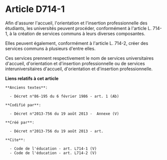 # Article D714-1

Afin d'assurer l'accueil, l'orientation et l'insertion professionnelle des étudiants, les universités peuvent procéder,
conformément à l'article L. 714-1, à la création de services communs à leurs diverses composantes. 

Elles peuvent également, conformément à l'article L. 714-2, créer des services communs à plusieurs d'entre elles. 

Ces services prennent respectivement le nom de services universitaires d'accueil, d'orientation et d'insertion
professionnelle ou de services interuniversitaires d'accueil, d'orientation et d'insertion professionnelle.

**Liens relatifs à cet article**

	**Anciens textes**:

	  - Décret n°86-195 du 6 février 1986 - art. 1 (Ab)

	**Codifié par**:

	  - Décret n°2013-756 du 19 août 2013 -  Annexe (V)

	**Créé par**:

	  - Décret n°2013-756 du 19 août 2013 - art.

	**Cite**:

	  - Code de l'éducation - art. L714-1 (V)
	  - Code de l'éducation - art. L714-2 (V)
